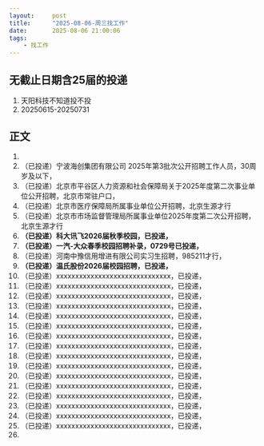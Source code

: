 ```yaml
---
layout:     post
title:      "2025-08-06-周三找工作"
date:       2025-08-06 21:00:06
tags:
    - 找工作
---
```


## 无截止日期含25届的投递

1. 天阳科技不知道投不投
1. 20250615-20250731








## 正文

1. 
1. （已投递）宁波海创集团有限公司 2025年第3批次公开招聘工作人员，30周岁及以下，
1. （已投递）北京市平谷区人力资源和社会保障局关于2025年度第二次事业单位公开招聘，北京市常驻户口，
1. （已投递）北京市医疗保障局所属事业单位公开招聘，北京生源才行
1. （已投递）北京市市场监督管理局所属事业单位2025年度第二次公开招聘，北京生源才行
1. **（已投递）科大讯飞2026届秋季校园，已投递，**
1. **（已投递）一汽-大众春季校园招聘补录，0729号已投递，**
1. （已投递）河南中豫信用增进有限公司实习生招聘，985211才行，
1. **（已投递）温氏股份2026届校园招聘，已投递，**
1. （已投递）xxxxxxxxxxxxxxxxxxxxxxxxxxxxxx，已投递，
1. （已投递）xxxxxxxxxxxxxxxxxxxxxxxxxxxxxx，已投递，
1. （已投递）xxxxxxxxxxxxxxxxxxxxxxxxxxxxxx，已投递，
1. （已投递）xxxxxxxxxxxxxxxxxxxxxxxxxxxxxx，已投递，
1. （已投递）xxxxxxxxxxxxxxxxxxxxxxxxxxxxxx，已投递，
1. （已投递）xxxxxxxxxxxxxxxxxxxxxxxxxxxxxx，已投递，
1. （已投递）xxxxxxxxxxxxxxxxxxxxxxxxxxxxxx，已投递，
1. （已投递）xxxxxxxxxxxxxxxxxxxxxxxxxxxxxx，已投递，
1. （已投递）xxxxxxxxxxxxxxxxxxxxxxxxxxxxxx，已投递，
1. （已投递）xxxxxxxxxxxxxxxxxxxxxxxxxxxxxx，已投递，
1. （已投递）xxxxxxxxxxxxxxxxxxxxxxxxxxxxxx，已投递，
1. （已投递）xxxxxxxxxxxxxxxxxxxxxxxxxxxxxx，已投递，
1. （已投递）xxxxxxxxxxxxxxxxxxxxxxxxxxxxxx，已投递，
1. （已投递）xxxxxxxxxxxxxxxxxxxxxxxxxxxxxx，已投递，
1. （已投递）xxxxxxxxxxxxxxxxxxxxxxxxxxxxxx，已投递，
1. （已投递）xxxxxxxxxxxxxxxxxxxxxxxxxxxxxx，已投递，
1. 











